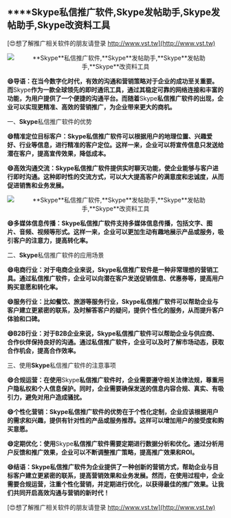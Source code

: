 ## ****Skype**私信推广软件,**Skype**发帖助手,**Skype**发帖助手,**Skype**改资料工具**

[😍想了解推广相关软件的朋友请登录 http://www.vst.tw](http://www.vst.tw)

 <center><img src="https://vst.tw/MP4/tuiguang/png/6.png" alt="**Skype**私信推广软件,**Skype**发帖助手,**Skype**发帖助手,**Skype**改资料工具"></center>

**😄导语：在当今数字化时代，有效的沟通和营销策略对于企业的成功至关重要。而**Skype**作为一款全球领先的即时通讯工具，通过其稳定可靠的网络连接和丰富的功能，为用户提供了一个便捷的沟通平台。而随着**Skype**私信推广软件的出现，企业可以实现更精准、高效的营销推广，为企业带来更大的商机。**

一、**Skype**私信推广软件的优势

**😄精准定位目标客户：**Skype**私信推广软件可以根据用户的地理位置、兴趣爱好、行业等信息，进行精准的客户定位。这样一来，企业可以将宣传信息只发送给潜在客户，提高宣传效果，降低成本。**

**😄高效沟通交流：**Skype**私信推广软件提供实时聊天功能，使企业能够与客户进行即时沟通。这种即时性的交流方式，可以大大提高客户的满意度和忠诚度，从而促进销售和业务发展。**

 <center><img src="https://vst.tw/MP4/tuiguang/png/3.png" alt="**Skype**私信推广软件,**Skype**发帖助手,**Skype**发帖助手,**Skype**改资料工具"></center>

**😄多媒体信息传播：**Skype**私信推广软件支持多媒体信息传播，包括文字、图片、音频、视频等形式。这样一来，企业可以更加生动有趣地展示产品或服务，吸引客户的注意力，提高转化率。**

二、**Skype**私信推广软件的应用场景

**😄电商行业：对于电商企业来说，**Skype**私信推广软件是一种非常理想的营销工具。通过私信推广软件，企业可以向潜在客户发送促销信息、优惠券等，提高用户购买意愿和转化率。**

**😄服务行业：比如餐饮、旅游等服务行业，**Skype**私信推广软件可以帮助企业与客户建立更紧密的联系，及时解答客户的疑问，提供个性化的服务，从而提升客户体验和口碑。**

**😄B2B行业：对于B2B企业来说，**Skype**私信推广软件可以帮助企业与供应商、合作伙伴保持良好的沟通。通过私信推广软件，企业可以及时了解市场动态，获取合作机会，提高合作效率。**

三、使用**Skype**私信推广软件的注意事项

**😄合规运营：在使用**Skype**私信推广软件时，企业需要遵守相关法律法规，尊重用户隐私权和个人信息保护。同时，企业需要确保发送的信息内容合规、真实、有吸引力，避免对用户造成骚扰。**

**😄个性化营销：**Skype**私信推广软件的优势在于个性化定制，企业应该根据用户的需求和兴趣，提供有针对性的产品或服务推荐。这样可以增加用户的接受度和购买意愿。**

**😄定期优化：使用**Skype**私信推广软件需要定期进行数据分析和优化。通过分析用户反馈和推广效果，企业可以不断调整推广策略，提高推广效果和ROI。**

**😄结语：**Skype**私信推广软件为企业提供了一种创新的营销方式，帮助企业与目标客户建立更紧密的联系，提高营销效果和业务发展。然而，在使用过程中，企业需要合规运营，注重个性化营销，并定期进行优化，以获得最佳的推广效果。让我们共同开启高效沟通与营销的新时代！**

[😍想了解推广相关软件的朋友请登录 http://www.vst.tw](http://www.vst.tw)



